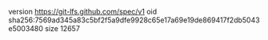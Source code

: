 version https://git-lfs.github.com/spec/v1
oid sha256:7569ad345a83c5bf2f5a9dfe9928c65e17a69e19de869417f2db5043e5003480
size 12657
